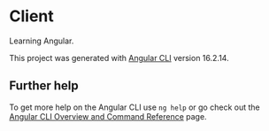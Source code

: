 # Client

Learning Angular.

This project was generated with [Angular CLI](https://github.com/angular/angular-cli) version 16.2.14.

## Further help

To get more help on the Angular CLI use `ng help` or go check out the [Angular CLI Overview and Command Reference](https://angular.io/cli) page.
